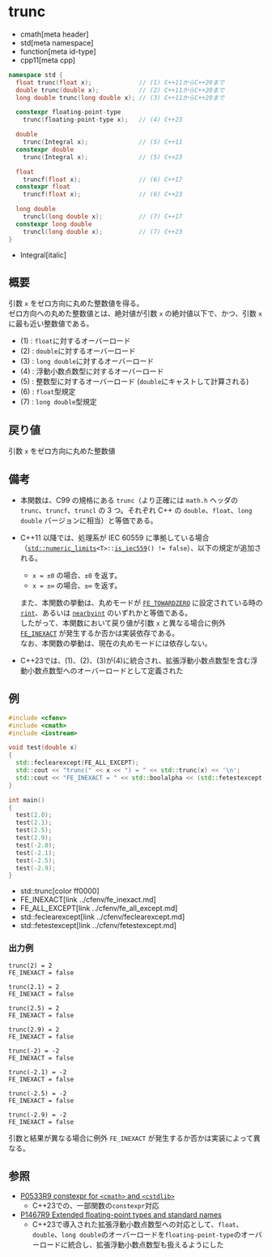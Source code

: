 # trunc
* cmath[meta header]
* std[meta namespace]
* function[meta id-type]
* cpp11[meta cpp]

```cpp
namespace std {
  float trunc(float x);             // (1) C++11からC++20まで
  double trunc(double x);           // (2) C++11からC++20まで
  long double trunc(long double x); // (3) C++11からC++20まで

  constexpr floating-point-type
    trunc(floating-point-type x);   // (4) C++23

  double
    trunc(Integral x);              // (5) C++11
  constexpr double
    trunc(Integral x);              // (5) C++23

  float
    truncf(float x);                // (6) C++17
  constexpr float
    truncf(float x);                // (6) C++23

  long double
    truncl(long double x);          // (7) C++17
  constexpr long double
    truncl(long double x);          // (7) C++23
}
```
* Integral[italic]

## 概要
引数 `x` をゼロ方向に丸めた整数値を得る。  
ゼロ方向への丸めた整数値とは、絶対値が引数 `x` の絶対値以下で、かつ、引数 `x` に最も近い整数値である。

- (1) : `float`に対するオーバーロード
- (2) : `double`に対するオーバーロード
- (3) : `long double`に対するオーバーロード
- (4) : 浮動小数点数型に対するオーバーロード
- (5) : 整数型に対するオーバーロード (`double`にキャストして計算される)
- (6) : `float`型規定
- (7) : `long double`型規定


## 戻り値
引数 `x` をゼロ方向に丸めた整数値


## 備考
- 本関数は、C99 の規格にある `trunc`（より正確には `math.h` ヘッダの `trunc`、`truncf`、`truncl` の 3 つ。それぞれ C++ の `double`、`float`、`long double` バージョンに相当）と等価である。
- C++11 以降では、処理系が IEC 60559 に準拠している場合（[`std::numeric_limits`](../limits/numeric_limits.md)`<T>::`[`is_iec559`](../limits/numeric_limits/is_iec559.md)`() != false`）、以下の規定が追加される。

	- `x = ±0` の場合、`±0` を返す。
	- `x = ±∞` の場合、`±∞` を返す。

	また、本関数の挙動は、丸めモードが [`FE_TOWARDZERO`](/reference/cfenv/fe_towardzero.md) に設定されている時の [`rint`](rint.md)、あるいは [`nearbyint`](nearbyint.md) のいずれかと等価である。  
	したがって、本関数において戻り値が引数 `x` と異なる場合に例外 [`FE_INEXACT`](/reference/cfenv/fe_inexact.md) が発生するか否かは実装依存である。  
	なお、本関数の挙動は、現在の丸めモードには依存しない。
- C++23では、(1)、(2)、(3)が(4)に統合され、拡張浮動小数点数型を含む浮動小数点数型へのオーバーロードとして定義された


## 例
```cpp example
#include <cfenv>
#include <cmath>
#include <iostream>

void test(double x)
{
  std::feclearexcept(FE_ALL_EXCEPT);
  std::cout << "trunc(" << x << ") = " << std::trunc(x) << '\n';
  std::cout << "FE_INEXACT = " << std::boolalpha << (std::fetestexcept(FE_INEXACT) != 0) << "\n\n";
}

int main()
{
  test(2.0);
  test(2.1);
  test(2.5);
  test(2.9);
  test(-2.0);
  test(-2.1);
  test(-2.5);
  test(-2.9);
}
```
* std::trunc[color ff0000]
* FE_INEXACT[link ../cfenv/fe_inexact.md]
* FE_ALL_EXCEPT[link ../cfenv/fe_all_except.md]
* std::feclearexcept[link ../cfenv/feclearexcept.md]
* std::fetestexcept[link ../cfenv/fetestexcept.md]

### 出力例
```
trunc(2) = 2
FE_INEXACT = false

trunc(2.1) = 2
FE_INEXACT = false

trunc(2.5) = 2
FE_INEXACT = false

trunc(2.9) = 2
FE_INEXACT = false

trunc(-2) = -2
FE_INEXACT = false

trunc(-2.1) = -2
FE_INEXACT = false

trunc(-2.5) = -2
FE_INEXACT = false

trunc(-2.9) = -2
FE_INEXACT = false

```

引数と結果が異なる場合に例外 `FE_INEXACT` が発生するか否かは実装によって異なる。


## 参照
- [P0533R9 constexpr for `<cmath>` and `<cstdlib>`](https://www.open-std.org/jtc1/sc22/wg21/docs/papers/2021/p0533r9.pdf)
    - C++23での、一部関数の`constexpr`対応
- [P1467R9 Extended floating-point types and standard names](https://www.open-std.org/jtc1/sc22/wg21/docs/papers/2022/p1467r9.html)
    - C++23で導入された拡張浮動小数点数型への対応として、`float`、`double`、`long double`のオーバーロードを`floating-point-type`のオーバーロードに統合し、拡張浮動小数点数型も扱えるようにした
